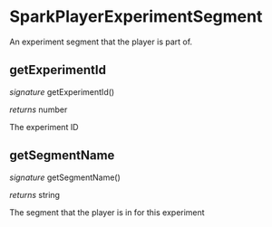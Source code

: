# SparkPlayerExperimentSegment

An experiment segment that the player is part of.



## getExperimentId

_signature_ getExperimentId()</p>

_returns_ number</p>

The experiment ID


## getSegmentName

_signature_ getSegmentName()</p>

_returns_ string</p>

The segment that the player is in for this experiment


